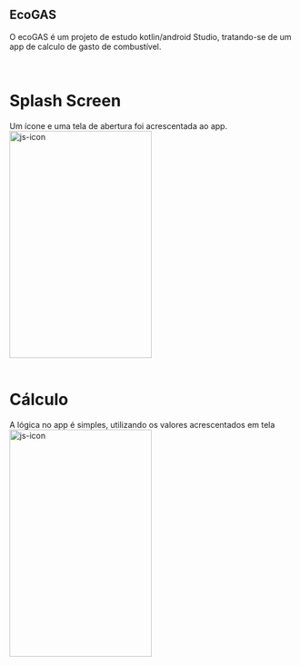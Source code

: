## EcoGAS

O ecoGAS é um projeto de estudo kotlin/android Studio, tratando-se de um app de calculo de gasto de combustível.<br>

<div style="display: inline_block"><br>
<h1 >Splash Screen </h1>
  <a>
    Um ícone e uma tela de abertura foi acrescentada ao app.<br>
<img align="center" height="400" width="250" alt="js-icon"  src="https://user-images.githubusercontent.com/49276562/202879915-d2ed5291-de99-4f4c-ae75-c674b898235d.gif">
  </a>
  
  <div style="display: inline_block"><br>
<h1 >Cálculo </h1>
  <a>
    A lógica no app é simples, utilizando os valores acrescentados em tela<br>
<img align="center" height="400" width="250" alt="js-icon"  src="https://user-images.githubusercontent.com/49276562/202880025-a9f10f6d-d869-41f7-b579-cd836642feb3.gif">
  </a>
  
  
    
    
